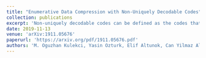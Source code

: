 ```yaml
---
title: "Enumerative Data Compression with Non-Uniquely Decodable Codes"
collection: publications
excerpt: 'Non-uniquely decodable codes can be defined as the codes that cannot be uniquely decoded without additional disambiguation information. These are mainly the class of non-prefix-free codes, where a codeword can be a prefix of other(s), and thus, the codeword boundary information is essential for correct decoding. Although the codeword bit stream consumes significantly less space when compared to prefix--free codes, the additional disambiguation information makes it difficult to catch the performance of prefix-free codes in total. Previous studies considered compression with non-prefix-free codes by integrating rank/select dictionaries or wavelet trees to mark the code-word boundaries. In this study we focus on another dimension with a block--wise enumeration scheme that improves the compression ratios of the previous studies significantly. Experiments conducted on a known corpus showed that the proposed scheme successfully represents a source within its entropy, even performing better than the Huffman and arithmetic coding in some cases. The non-uniquely decodable codes also provides an intrinsic security feature due to lack of unique-decodability. We investigate this dimension as an opportunity to provide compressed data security without (or with less) encryption, and discuss various possible practical advantages supported by such codes.'
date: 2019-11-13
venue: 'arXiv:1911.05676'
paperurl: 'https://arxiv.org/pdf/1911.05676.pdf'
authors: 'M. Oguzhan Kulekci, Yasin Ozturk, Elif Altunok, Can Yilmaz Altinigne'
---
```

